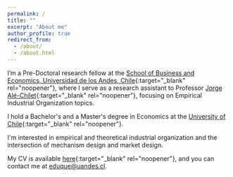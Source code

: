 ```yaml
---
permalink: /
title: ""
excerpt: "About me"
author_profile: true
redirect_from: 
  - /about/
  - /about.html
---
```



I’m a Pre-Doctoral research fellow at the [School of Business and Economics, Universidad de los Andes, Chile](https://www.uandes.cl/sbe/){:target="_blank" rel="noopener"}, where I serve as a research assistant to Professor [Jorge Alé-Chilet](https://sites.google.com/site/jorgealechilet/){:target="_blank" rel="noopener"}, focusing on Empirical Industrial Organization topics.


I hold a Bachelor's and a Master's degree in Economics at the [University of Chile](https://econ.uchile.cl/){:target="_blank" rel="noopener"}. 

I'm interested in empirical and theoretical industrial organization and the intersection of mechanism design and market design.

My CV is available [here](https://www.dropbox.com/scl/fi/xngsou5pdtliznh09lsqc/CV.pdf?rlkey=tne40au3tiyc8vuoy46gzm9aq&dl=0){:target="_blank" rel="noopener"}, and you can contact me at [eduque@uandes.cl](mailto:eduque@uandes.cl).

